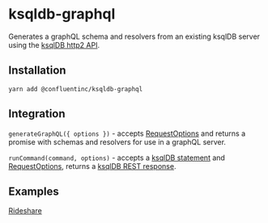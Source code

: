 # ksqldb-graphql
Generates a graphQL schema and resolvers from an existing ksqlDB server using the [ksqlDB http2 API](https://github.com/confluentinc/ksql/pull/4069).

## Installation
`yarn add @confluentinc/ksqldb-graphql`

## Integration
`generateGraphQL({ options })` - accepts [RequestOptions](https://nodejs.org/api/http.html#http_http_request_options_callback) and returns a promise with schemas and resolvers for use in a graphQL server.

`runCommand(command, options)` - accepts a [ksqlDB statement](https://docs.confluent.io/current/ksql/docs/developer-guide/syntax-reference.html) and [RequestOptions](https://nodejs.org/api/http.html#http_http_request_options_callback), returns a [ksqlDB REST response](https://docs.confluent.io/current/ksql/docs/developer-guide/api.html#run-a-ksql-statement).

## Examples
[Rideshare](https://github.com/confluentinc/ksqldb-graphql/tree/master/packages/rideshare)
